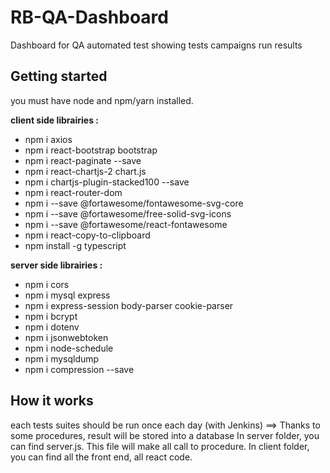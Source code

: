 # RB-QA-Dashboard

Dashboard for QA automated test showing tests campaigns run results

## Getting started

you must have node and npm/yarn installed.

**client side librairies :**

- npm i axios
- npm i react-bootstrap bootstrap
- npm i react-paginate --save
- npm i react-chartjs-2 chart.js
- npm i chartjs-plugin-stacked100 --save
- npm i react-router-dom
- npm i --save @fortawesome/fontawesome-svg-core
- npm i --save @fortawesome/free-solid-svg-icons
- npm i --save @fortawesome/react-fontawesome
- npm i react-copy-to-clipboard
- npm install -g typescript

**server side librairies :**

- npm i cors
- npm i mysql express
- npm i express-session body-parser cookie-parser
- npm i bcrypt
- npm i dotenv
- npm i jsonwebtoken
- npm i node-schedule
- npm i mysqldump
- npm i compression --save

## How it works

each tests suites should be run once each day (with Jenkins) ==> Thanks to some procedures, result will be stored into a database
In server folder, you can find server.js. This file will make all call to procedure.
In client folder, you can find all the front end, all react code.
